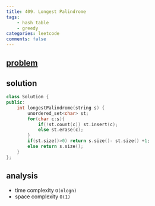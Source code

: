 ```yaml
---
title: 409. Longest Palindrome
tags:
    - hash table
    - greedy
categories: leetcode
comments: false
---
```


## [problem](https://leetcode.com/problems/longest-palindrome/)

## solution 
```c++
class Solution {
public:
    int longestPalindrome(string s) {
        unordered_set<char> st;
        for(char c:s){
            if(!st.count(c)) st.insert(c);
            else st.erase(c);
        }
        if(st.size()>0) return s.size()- st.size() +1;
        else return s.size();
    }
};
```

## analysis
- time complexity `O(nlogn)`
- space complexity `O(1)`
